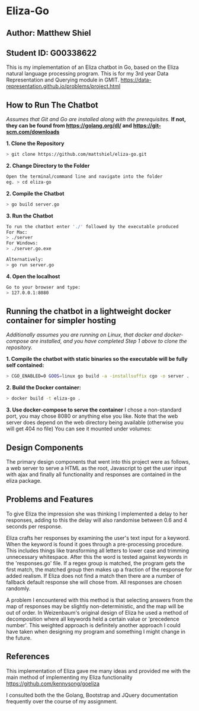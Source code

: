 # Eliza-Go

## Author: Matthew Shiel 

## Student ID: G00338622

This is my implementation of an Eliza chatbot in Go, based on the Eliza natural language processing program. This is for my 3rd year Data Representation and Querying module in GMIT. https://data-representation.github.io/problems/project.html

## How to Run The Chatbot

*Assumes that Git and Go are installed along with the prerequisites.*
**If not, they can be found from https://golang.org/dl/ and https://git-scm.com/downloads**

**1. Clone the Repository**
```bash
> git clone https://github.com/mattshiel/eliza-go.git
```
**2. Change Directory to the Folder**

```bash
Open the terminal/command line and navigate into the folder 
eg. > cd eliza-go
```

**2. Compile the Chatbot**

```bash
> go build server.go
```

**3. Run the Chatbot**

```bash
To run the chatbot enter './' followed by the executable produced
For Mac:
> ./server
For Windows:
> ./server.go.exe

Alternatively:
> go run server.go
```

**4. Open the localhost**
```bash
Go to your browser and type:
> 127.0.0.1:8080
```

## Running the chatbot in a lightweight docker container for simpler hosting
*Additionally assumes you are running on Linux, that docker and docker-compose are installed, and you have completed Step 1 above to clone the repository.*


**1. Compile the chatbot with static binaries so the executable will be fully self contained:**
```bash
> CGO_ENABLED=0 GOOS=linux go build -a -installsuffix cgo -o server .
```

**2. Build the Docker container:**
```bash
> docker build -t eliza-go .
```

**3. Use docker-compose to serve the container**
I chose a non-standard port, you may chose 8080 or anything else you like. 
Note that the web server does depend on the web directory being available (otherwise you will get 404 no file)
You can see it mounted under volumes:


## Design Components

The primary design components that went into this project were as follows, a web server to serve a HTML as the root, Javascript to get the user input with ajax and finally all functionality and responses are contained in the eliza package.


## Problems and Features

To give Eliza the impression she was thinking I implemented a delay to her responses, adding to this the delay will also randomise between 0.6 and 4 seconds per response. 

Eliza crafts her responses by examining the user's text input for a keyword. When the keyword is found it goes through a pre-processing procedure. This includes things like transforming all letters to lower case and trimming unnecessary whitespace. After this the word is tested against keywords in the 'responses.go' file. If a regex group is matched, the program gets the first match, the matched group then makes up a fraction of the response for added realism.
If Eliza does not find a match then there are a number of fallback default response she will chose from. All responses are chosen randomly.

A problem I encountered with this method is that selecting answers from the map of responses may be slightly non-deterministic, and the map will be out of order. In Weizenbaum's original design of Eliza he used a method of decomposition where all keywords held a certain value or 'precedence number'. This weighted approach is definitely another approach I could have taken when designing my program and something I might change in the future.


## References

This implementation of Eliza gave me many ideas and provided me with the main method of implementing my Eliza functionality https://github.com/kennysong/goeliza

I consulted both the the Golang, Bootstrap and JQuery documentation frequently over the course of my assignment.
